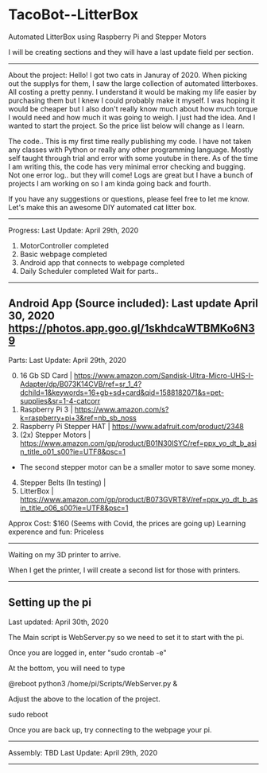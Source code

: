 # TacoBot--LitterBox
Automated LitterBox using Raspberry Pi and Stepper Motors

I will be creating sections and they will have a last update field per section. 

---
About the project:
Hello!
I got two cats in Januray of 2020. When picking out the supplys for them, I saw the large collection of automated litterboxes. All costing a pretty penny. I understand it would be making my life easier by purchasing them but I knew I could probably make it myself. I was hoping it would be cheaper but I also don't really know much about how much torque I would need and how much it was going to weigh. I just had the idea. And I wanted to start the project. So the price list below will change as I learn. 

The code.. This is my first time really publishing my code. I have not taken any classes with Python or really any other programming language. Mostly self taught through trial and error with some youtube in there. As of the time I am writing this, the code has very minimal error checking and bugging. Not one error log.. but they will come! Logs are great but I have a bunch of projects I am working on so I am kinda going back and fourth.

If you have any suggestions or questions, please feel free to let me know. Let's make this an awesome DIY automated cat litter box. 

---
Progress:
Last Update: April 29th, 2020

1. MotorController completed
2. Basic webpage completed
3. Android app that connects to webpage completed
4. Daily Scheduler completed
Wait for parts..
---
Android App (Source included):
Last update April 30, 2020
https://photos.app.goo.gl/1skhdcaWTBMKo6N39
---
Parts:
Last Update: April 29th, 2020

0. 16 Gb SD Card | https://www.amazon.com/Sandisk-Ultra-Micro-UHS-I-Adapter/dp/B073K14CVB/ref=sr_1_4?dchild=1&keywords=16+gb+sd+card&qid=1588182071&s=pet-supplies&sr=1-4-catcorr
1. Raspberry Pi 3 | https://www.amazon.com/s?k=raspberry+pi+3&ref=nb_sb_noss
2. Raspberry Pi Stepper HAT | https://www.adafruit.com/product/2348
3. (2x) Stepper Motors | https://www.amazon.com/gp/product/B01N30ISYC/ref=ppx_yo_dt_b_asin_title_o01_s00?ie=UTF8&psc=1
* The second stepper motor can be a smaller motor to save some money.
4. Stepper Belts (In testing) | 
5. LitterBox | https://www.amazon.com/gp/product/B073GVRT8V/ref=ppx_yo_dt_b_asin_title_o06_s00?ie=UTF8&psc=1

Approx Cost: $160 (Seems with Covid, the prices are going up)
Learning experence and fun: Priceless

---
Waiting on my 3D printer to arrive.

When I get the printer, I will create a second list for those with printers.  

---
Setting up the pi
---
Last updated: April 30th, 2020

The Main script is WebServer.py so we need to set it to start with the pi.

Once you are logged in, enter "sudo crontab -e"

At the bottom, you will need to type

@reboot python3 /home/pi/Scripts/WebServer.py &

Adjust the above to the location of the project.

sudo reboot

Once you are back up, try connecting to the webpage your pi.

---
Assembly: TBD
Last Update: April 29th, 2020

---
